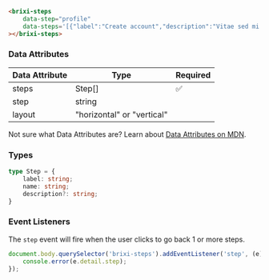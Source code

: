 ```html
<brixi-steps
    data-step="profile"
    data-steps='[{"label":"Create account","description":"Vitae sed mi luctus laoreet.","name":"create"},{"label":"Profile information","description":"Cursus semper viverra facilisis et et some more.","name":"profile"},{"label":"Business information","description":"Penatibus eu quis ante.","name":"business"},{"label":"Review","name":"review"}]'
></brixi-steps>
```

### Data Attributes


| Data Attribute | Type | Required |
| -------------- | ---- | -------- |
| steps | Step[] | ✅ |
| step | string | |
| layout | "horizontal" or "vertical" | |

Not sure what Data Attributes are? Learn about [Data Attributes on MDN](https://developer.mozilla.org/en-US/docs/Web/HTML/Global_attributes/data-*).

### Types

```typescript
type Step = {
    label: string;
    name: string;
    description?: string;
}
```

### Event Listeners

The `step` event will fire when the user clicks to go back 1 or more steps.

```typescript
document.body.querySelector('brixi-steps').addEventListener('step', (e) => {
    console.error(e.detail.step);
});
```

